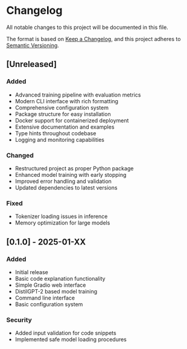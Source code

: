 # Changelog

All notable changes to this project will be documented in this file.

The format is based on [Keep a Changelog](https://keepachangelog.com/en/1.0.0/),
and this project adheres to [Semantic Versioning](https://semver.org/spec/v2.0.0.html).

## [Unreleased]

### Added
- Advanced training pipeline with evaluation metrics
- Modern CLI interface with rich formatting
- Comprehensive configuration system
- Package structure for easy installation
- Docker support for containerized deployment
- Extensive documentation and examples
- Type hints throughout codebase
- Logging and monitoring capabilities

### Changed
- Restructured project as proper Python package
- Enhanced model training with early stopping
- Improved error handling and validation
- Updated dependencies to latest versions

### Fixed
- Tokenizer loading issues in inference
- Memory optimization for large models

## [0.1.0] - 2025-01-XX

### Added
- Initial release
- Basic code explanation functionality
- Simple Gradio web interface
- DistilGPT-2 based model training
- Command line interface
- Basic configuration system

### Security
- Added input validation for code snippets
- Implemented safe model loading procedures
